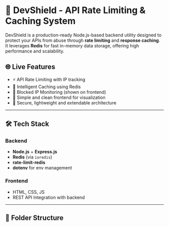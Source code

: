 # 🚀 DevShield - API Rate Limiting & Caching System

DevShield is a production-ready Node.js-based backend utility designed to protect your APIs from abuse through **rate limiting** and **response caching**. It leverages **Redis** for fast in-memory data storage, offering high performance and scalability.

## 🌐 Live Features
- ⚡ API Rate Limiting with IP tracking
- 🧠 Intelligent Caching using Redis
- 🚫 Blocked IP Monitoring (shown on frontend)
- 🎯 Simple and clean frontend for visualization
- 🔐 Secure, lightweight and extendable architecture

---

## 🛠 Tech Stack

### Backend
- **Node.js** + **Express.js**
- **Redis** (via `ioredis`)
- **rate-limit-redis**
- **dotenv** for env management

### Frontend
- HTML, CSS, JS
- REST API Integration with backend

---

## 📁 Folder Structure

